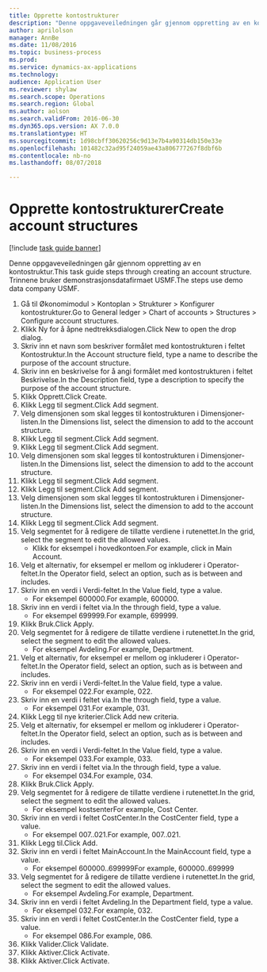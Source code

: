 ```yaml
--- 
title: Opprette kontostrukturer
description: "Denne oppgaveveiledningen går gjennom oppretting av en kontostruktur."
author: aprilolson
manager: AnnBe
ms.date: 11/08/2016
ms.topic: business-process
ms.prod: 
ms.service: dynamics-ax-applications
ms.technology: 
audience: Application User
ms.reviewer: shylaw
ms.search.scope: Operations
ms.search.region: Global
ms.author: aolson
ms.search.validFrom: 2016-06-30
ms.dyn365.ops.version: AX 7.0.0
ms.translationtype: HT
ms.sourcegitcommit: 1d98cbff30620256c9d13e7b4a90314db150e33e
ms.openlocfilehash: 101482c32ad95f24059ae43a806777267f8dbf6b
ms.contentlocale: nb-no
ms.lasthandoff: 08/07/2018

---
```

# <a name="create-account-structures"></a><span data-ttu-id="d9e38-103">Opprette kontostrukturer</span><span class="sxs-lookup"><span data-stu-id="d9e38-103">Create account structures</span></span>

[!include [task guide banner](../../includes/task-guide-banner.md)]

<span data-ttu-id="d9e38-104">Denne oppgaveveiledningen går gjennom oppretting av en kontostruktur.</span><span class="sxs-lookup"><span data-stu-id="d9e38-104">This task guide steps through creating an account structure.</span></span> <span data-ttu-id="d9e38-105">Trinnene bruker demonstrasjonsdatafirmaet USMF.</span><span class="sxs-lookup"><span data-stu-id="d9e38-105">The steps use demo data company USMF.</span></span>

1. <span data-ttu-id="d9e38-106">Gå til Økonomimodul > Kontoplan > Strukturer > Konfigurer kontostrukturer.</span><span class="sxs-lookup"><span data-stu-id="d9e38-106">Go to General ledger > Chart of accounts > Structures > Configure account structures.</span></span>
2. <span data-ttu-id="d9e38-107">Klikk Ny for å åpne nedtrekksdialogen.</span><span class="sxs-lookup"><span data-stu-id="d9e38-107">Click New to open the drop dialog.</span></span>
3. <span data-ttu-id="d9e38-108">Skriv inn et navn som beskriver formålet med kontostrukturen i feltet Kontostruktur.</span><span class="sxs-lookup"><span data-stu-id="d9e38-108">In the Account structure field, type a name to describe the purpose of the account structure.</span></span>
4. <span data-ttu-id="d9e38-109">Skriv inn en beskrivelse for å angi formålet med kontostrukturen i feltet Beskrivelse.</span><span class="sxs-lookup"><span data-stu-id="d9e38-109">In the Description field, type a description to specify the purpose of the account structure.</span></span>
5. <span data-ttu-id="d9e38-110">Klikk Opprett.</span><span class="sxs-lookup"><span data-stu-id="d9e38-110">Click Create.</span></span>
6. <span data-ttu-id="d9e38-111">Klikk Legg til segment.</span><span class="sxs-lookup"><span data-stu-id="d9e38-111">Click Add segment.</span></span>
7. <span data-ttu-id="d9e38-112">Velg dimensjonen som skal legges til kontostrukturen i Dimensjoner-listen.</span><span class="sxs-lookup"><span data-stu-id="d9e38-112">In the Dimensions list, select the dimension to add to the account structure.</span></span>
8. <span data-ttu-id="d9e38-113">Klikk Legg til segment.</span><span class="sxs-lookup"><span data-stu-id="d9e38-113">Click Add segment.</span></span>
9. <span data-ttu-id="d9e38-114">Klikk Legg til segment.</span><span class="sxs-lookup"><span data-stu-id="d9e38-114">Click Add segment.</span></span>
10. <span data-ttu-id="d9e38-115">Velg dimensjonen som skal legges til kontostrukturen i Dimensjoner-listen.</span><span class="sxs-lookup"><span data-stu-id="d9e38-115">In the Dimensions list, select the dimension to add to the account structure.</span></span>
11. <span data-ttu-id="d9e38-116">Klikk Legg til segment.</span><span class="sxs-lookup"><span data-stu-id="d9e38-116">Click Add segment.</span></span>
12. <span data-ttu-id="d9e38-117">Klikk Legg til segment.</span><span class="sxs-lookup"><span data-stu-id="d9e38-117">Click Add segment.</span></span>
13. <span data-ttu-id="d9e38-118">Velg dimensjonen som skal legges til kontostrukturen i Dimensjoner-listen.</span><span class="sxs-lookup"><span data-stu-id="d9e38-118">In the Dimensions list, select the dimension to add to the account structure.</span></span>
14. <span data-ttu-id="d9e38-119">Klikk Legg til segment.</span><span class="sxs-lookup"><span data-stu-id="d9e38-119">Click Add segment.</span></span>
15. <span data-ttu-id="d9e38-120">Velg segmentet for å redigere de tillatte verdiene i rutenettet.</span><span class="sxs-lookup"><span data-stu-id="d9e38-120">In the grid, select the segment to edit the allowed values.</span></span>
    * <span data-ttu-id="d9e38-121">Klikk for eksempel i hovedkontoen.</span><span class="sxs-lookup"><span data-stu-id="d9e38-121">For example, click in Main Account.</span></span>  
16. <span data-ttu-id="d9e38-122">Velg et alternativ, for eksempel er mellom og inkluderer i Operator-feltet.</span><span class="sxs-lookup"><span data-stu-id="d9e38-122">In the Operator field, select an option, such as is between and includes.</span></span>
17. <span data-ttu-id="d9e38-123">Skriv inn en verdi i Verdi-feltet.</span><span class="sxs-lookup"><span data-stu-id="d9e38-123">In the Value field, type a value.</span></span>
    * <span data-ttu-id="d9e38-124">For eksempel 600000.</span><span class="sxs-lookup"><span data-stu-id="d9e38-124">For example, 600000.</span></span>  
18. <span data-ttu-id="d9e38-125">Skriv inn en verdi i feltet via.</span><span class="sxs-lookup"><span data-stu-id="d9e38-125">In the through field, type a value.</span></span>
    * <span data-ttu-id="d9e38-126">For eksempel 699999.</span><span class="sxs-lookup"><span data-stu-id="d9e38-126">For example, 699999.</span></span>  
19. <span data-ttu-id="d9e38-127">Klikk Bruk.</span><span class="sxs-lookup"><span data-stu-id="d9e38-127">Click Apply.</span></span>
20. <span data-ttu-id="d9e38-128">Velg segmentet for å redigere de tillatte verdiene i rutenettet.</span><span class="sxs-lookup"><span data-stu-id="d9e38-128">In the grid, select the segment to edit the allowed values.</span></span>
    * <span data-ttu-id="d9e38-129">For eksempel Avdeling.</span><span class="sxs-lookup"><span data-stu-id="d9e38-129">For example, Department.</span></span>  
21. <span data-ttu-id="d9e38-130">Velg et alternativ, for eksempel er mellom og inkluderer i Operator-feltet.</span><span class="sxs-lookup"><span data-stu-id="d9e38-130">In the Operator field, select an option, such as is between and includes.</span></span>
22. <span data-ttu-id="d9e38-131">Skriv inn en verdi i Verdi-feltet.</span><span class="sxs-lookup"><span data-stu-id="d9e38-131">In the Value field, type a value.</span></span>
    * <span data-ttu-id="d9e38-132">For eksempel 022.</span><span class="sxs-lookup"><span data-stu-id="d9e38-132">For example, 022.</span></span>  
23. <span data-ttu-id="d9e38-133">Skriv inn en verdi i feltet via.</span><span class="sxs-lookup"><span data-stu-id="d9e38-133">In the through field, type a value.</span></span>
    * <span data-ttu-id="d9e38-134">For eksempel 031.</span><span class="sxs-lookup"><span data-stu-id="d9e38-134">For example, 031.</span></span>  
24. <span data-ttu-id="d9e38-135">Klikk Legg til nye kriterier.</span><span class="sxs-lookup"><span data-stu-id="d9e38-135">Click Add new criteria.</span></span>
25. <span data-ttu-id="d9e38-136">Velg et alternativ, for eksempel er mellom og inkluderer i Operator-feltet.</span><span class="sxs-lookup"><span data-stu-id="d9e38-136">In the Operator field, select an option, such as is between and includes.</span></span>
26. <span data-ttu-id="d9e38-137">Skriv inn en verdi i Verdi-feltet.</span><span class="sxs-lookup"><span data-stu-id="d9e38-137">In the Value field, type a value.</span></span>
    * <span data-ttu-id="d9e38-138">For eksempel 033.</span><span class="sxs-lookup"><span data-stu-id="d9e38-138">For example, 033.</span></span>  
27. <span data-ttu-id="d9e38-139">Skriv inn en verdi i feltet via.</span><span class="sxs-lookup"><span data-stu-id="d9e38-139">In the through field, type a value.</span></span>
    * <span data-ttu-id="d9e38-140">For eksempel 034.</span><span class="sxs-lookup"><span data-stu-id="d9e38-140">For example, 034.</span></span>  
28. <span data-ttu-id="d9e38-141">Klikk Bruk.</span><span class="sxs-lookup"><span data-stu-id="d9e38-141">Click Apply.</span></span>
29. <span data-ttu-id="d9e38-142">Velg segmentet for å redigere de tillatte verdiene i rutenettet.</span><span class="sxs-lookup"><span data-stu-id="d9e38-142">In the grid, select the segment to edit the allowed values.</span></span>
    * <span data-ttu-id="d9e38-143">For eksempel kostsenter</span><span class="sxs-lookup"><span data-stu-id="d9e38-143">For example, Cost Center.</span></span>  
30. <span data-ttu-id="d9e38-144">Skriv inn en verdi i feltet CostCenter.</span><span class="sxs-lookup"><span data-stu-id="d9e38-144">In the CostCenter field, type a value.</span></span>
    * <span data-ttu-id="d9e38-145">For eksempel 007..021.</span><span class="sxs-lookup"><span data-stu-id="d9e38-145">For example, 007..021.</span></span>  
31. <span data-ttu-id="d9e38-146">Klikk Legg til.</span><span class="sxs-lookup"><span data-stu-id="d9e38-146">Click Add.</span></span>
32. <span data-ttu-id="d9e38-147">Skriv inn en verdi i feltet MainAccount.</span><span class="sxs-lookup"><span data-stu-id="d9e38-147">In the MainAccount field, type a value.</span></span>
    * <span data-ttu-id="d9e38-148">For eksempel 600000..699999</span><span class="sxs-lookup"><span data-stu-id="d9e38-148">For example, 600000..699999</span></span>  
33. <span data-ttu-id="d9e38-149">Velg segmentet for å redigere de tillatte verdiene i rutenettet.</span><span class="sxs-lookup"><span data-stu-id="d9e38-149">In the grid, select the segment to edit the allowed values.</span></span>
    * <span data-ttu-id="d9e38-150">For eksempel Avdeling.</span><span class="sxs-lookup"><span data-stu-id="d9e38-150">For example, Department.</span></span>  
34. <span data-ttu-id="d9e38-151">Skriv inn en verdi i feltet Avdeling.</span><span class="sxs-lookup"><span data-stu-id="d9e38-151">In the Department field, type a value.</span></span>
    * <span data-ttu-id="d9e38-152">For eksempel 032.</span><span class="sxs-lookup"><span data-stu-id="d9e38-152">For example, 032.</span></span>  
35. <span data-ttu-id="d9e38-153">Skriv inn en verdi i feltet CostCenter.</span><span class="sxs-lookup"><span data-stu-id="d9e38-153">In the CostCenter field, type a value.</span></span>
    * <span data-ttu-id="d9e38-154">For eksempel 086.</span><span class="sxs-lookup"><span data-stu-id="d9e38-154">For example, 086.</span></span>  
36. <span data-ttu-id="d9e38-155">Klikk Valider.</span><span class="sxs-lookup"><span data-stu-id="d9e38-155">Click Validate.</span></span>
37. <span data-ttu-id="d9e38-156">Klikk Aktiver.</span><span class="sxs-lookup"><span data-stu-id="d9e38-156">Click Activate.</span></span>
38. <span data-ttu-id="d9e38-157">Klikk Aktiver.</span><span class="sxs-lookup"><span data-stu-id="d9e38-157">Click Activate.</span></span>


